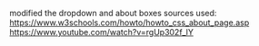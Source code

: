 modified the dropdown and about boxes
sources used:
https://www.w3schools.com/howto/howto_css_about_page.asp
https://www.youtube.com/watch?v=rgUp302f_lY
